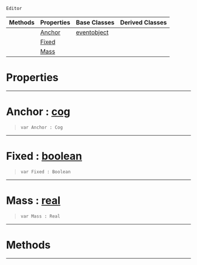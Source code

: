  `Editor`

|Methods|Properties|Base Classes|Derived Classes|
|---|---|---|---|
| |[ Anchor](springpointproxy.md#anchor-zilch-engine-docum)|[eventobject](eventobject.md)| |
| |[ Fixed](springpointproxy.md#fixed-zilch-engine-docume)| | |
| |[ Mass](springpointproxy.md#mass-zilch-engine-documen)| | |


 #  Properties


---  
 #  Anchor : [cog](cog.md)

> 
> ```TS:Nada
> var Anchor : Cog


---  
 #  Fixed : [boolean](../nada_base_types/boolean.md)

> 
> ```TS:Nada
> var Fixed : Boolean


---  
 #  Mass : [real](../nada_base_types/real.md)

> 
> ```TS:Nada
> var Mass : Real


---  
 #  Methods


---  
 

 